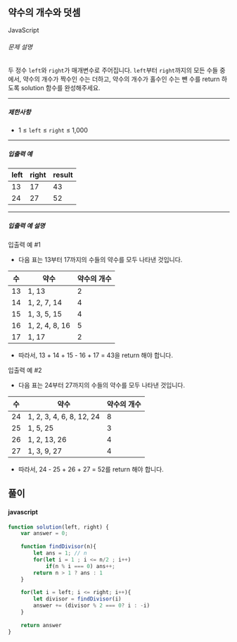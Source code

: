 ## 약수의 개수와 덧셈

JavaScript

###### 문제 설명

두 정수 `left`와 `right`가 매개변수로 주어집니다. `left`부터 `right`까지의 모든 수들 중에서, 약수의 개수가 짝수인 수는 더하고, 약수의 개수가 홀수인 수는 뺀 수를 return 하도록 solution 함수를 완성해주세요.

* * * * *

##### 제한사항

-   1 ≤ `left` ≤ `right` ≤ 1,000

* * * * *

##### 입출력 예

| left | right | result |
| --- | --- | --- |
| 13 | 17 | 43 |
| 24 | 27 | 52 |

* * * * *

##### 입출력 예 설명

입출력 예 #1

-   다음 표는 13부터 17까지의 수들의 약수를 모두 나타낸 것입니다.

| 수 | 약수 | 약수의 개수 |
| --- | --- | --- |
| 13 | 1, 13 | 2 |
| 14 | 1, 2, 7, 14 | 4 |
| 15 | 1, 3, 5, 15 | 4 |
| 16 | 1, 2, 4, 8, 16 | 5 |
| 17 | 1, 17 | 2 |

-   따라서, 13 + 14 + 15 - 16 + 17 = 43을 return 해야 합니다.

입출력 예 #2

-   다음 표는 24부터 27까지의 수들의 약수를 모두 나타낸 것입니다.

| 수 | 약수 | 약수의 개수 |
| --- | --- | --- |
| 24 | 1, 2, 3, 4, 6, 8, 12, 24 | 8 |
| 25 | 1, 5, 25 | 3 |
| 26 | 1, 2, 13, 26 | 4 |
| 27 | 1, 3, 9, 27 | 4 |

-   따라서, 24 - 25 + 26 + 27 = 52를 return 해야 합니다.

## 풀이

#### javascript
```javascript
function solution(left, right) {
    var answer = 0;
    
    function findDivisor(n){
        let ans = 1; // n
        for(let i = 1 ; i <= n/2 ; i++)
            if(n % i === 0) ans++;
        return n > 1 ? ans : 1
    }
    
    for(let i = left; i <= right; i++){
        let divisor = findDivisor(i)
        answer += (divisor % 2 === 0? i : -i)
    }
    
    return answer
}
```